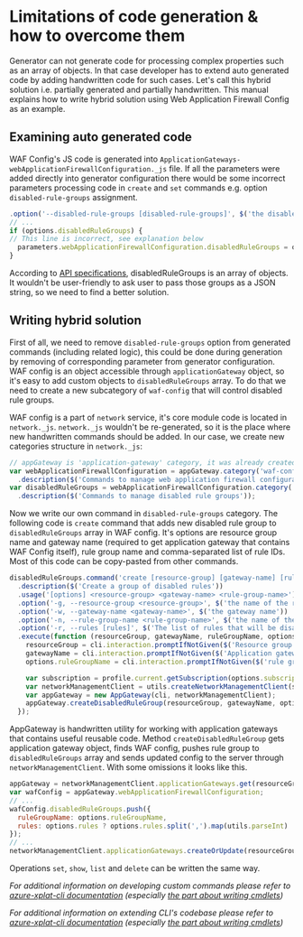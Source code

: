 # Limitations of code generation & how to overcome them

Generator can not generate code for processing complex properties such as an array of objects. In that case developer has to extend auto generated code by adding handwritten code for such cases. Let's call this hybrid solution i.e. partially generated and partially handwritten. This manual explains how to write hybrid solution using Web Application Firewall Config as an example.

## Examining auto generated code

WAF Config's JS code is generated into `ApplicationGateways-webApplicationFirewallConfiguration._js` file. If all the parameters were added directly into generator configuration there would be some incorrect parameters processing code in `create` and `set` commands e.g. option `disabled-rule-groups` assignment.

```javascript
.option('--disabled-rule-groups [disabled-rule-groups]', $('the disabled rule groups'))
// ...
if (options.disabledRuleGroups) {
// This line is incorrect, see explanation below
  parameters.webApplicationFirewallConfiguration.disabledRuleGroups = options.disabledRuleGroups;
}
```

According to [API specifications](https://github.com/Azure/azure-rest-api-specs/blob/master/arm-network/2017-03-01/swagger/applicationGateway.json#L1318), disabledRuleGroups is an array of objects. It wouldn't be user-friendly to ask user to pass those groups as a JSON string, so we need to find a better solution.

## Writing hybrid solution

First of all, we need to remove `disabled-rule-groups` option from generated commands (including related logic), this could be done during generation by removing of corresponding parameter from generator configuration. WAF config is an object accessible through `applicationGateway` object, so it's easy to add custom objects to `disabledRuleGroups` array. To do that we need to create a new subcategory of `waf-config` that will control disabled rule groups.

WAF config is a part of `network` service, it's core module code is located in `network._js`. `network._js` wouldn't be re-generated, so it is the place where new handwritten commands should be added. In our case, we create new categories structure in `network._js`:

```javascript
// appGateway is 'application-gateway' category, it was already created
var webApplicationFirewallConfiguration = appGateway.category('waf-config')
  .description($('Commands to manage web application firewall configuration'));
var disabledRuleGroups = webApplicationFirewallConfiguration.category('disabled-rule-groups')
  .description($('Commands to manage disabled rule groups'));
```

Now we write our own command in `disabled-rule-groups` category. The following code is `create` command that adds new disabled rule group to `disabledRuleGroups` array in WAF config. It's options are resource group name and gateway name (required to get application gateway that contains WAF Config itself), rule group name and comma-separated list of rule IDs. Most of this code can be copy-pasted from other commands.

```javascript
disabledRuleGroups.command('create [resource-group] [gateway-name] [rule-group-name]')
  .description($('Create a group of disabled rules'))
  .usage('[options] <resource-group> <gateway-name> <rule-group-name>')
  .option('-g, --resource-group <resource-group>', $('the name of the resource group'))
  .option('-w, --gateway-name <gateway-name>', $('the gateway name'))
  .option('-n, --rule-group-name <rule-group-name>', $('the name of the rule group that will be disabled'))
  .option('-r, --rules [rules]', $('The list of rules that will be disabled. If null, all rules of the rule group will be disabled'))
  .execute(function (resourceGroup, gatewayName, ruleGroupName, options, _) {
    resourceGroup = cli.interaction.promptIfNotGiven($('Resource group: '), resourceGroup, _);
    gatewayName = cli.interaction.promptIfNotGiven($('Application gateway name: '), gatewayName, _);
    options.ruleGroupName = cli.interaction.promptIfNotGiven($('rule group name: '), ruleGroupName, _);

    var subscription = profile.current.getSubscription(options.subscription);
    var networkManagementClient = utils.createNetworkManagementClient(subscription);
    var appGateway = new AppGateway(cli, networkManagementClient);
    appGateway.createDisabledRuleGroup(resourceGroup, gatewayName, options, _);
  });
```

AppGateway is handwritten utility for working with application gateways that contains useful reusable code. Method `createDisabledRuleGroup` gets application gateway object, finds WAF config, pushes rule group to `disabledRuleGroups` array and sends updated config to the server through `networkManagementClient`. With some omissions it looks like this.

```javascript
appGateway = networkManagementClient.applicationGateways.get(resourceGroup, appGatewayName, null, _);
var wafConfig = appGateway.webApplicationFirewallConfiguration;
// ...
wafConfig.disabledRuleGroups.push({
  ruleGroupName: options.ruleGroupName,
  rules: options.rules ? options.rules.split(',').map(utils.parseInt) : null
});
// ...
networkManagementClient.applicationGateways.createOrUpdate(resourceGroup, appGatewayName, result, _);
```

Operations `set`, `show`, `list` and `delete` can be written the same way.

*For additional information on developing custom commands please refer to [azure-xplat-cli documentation](https://github.com/Azure/azure-xplat-cli/blob/dev/Documentation/) (especially [the part about writing cmdlets](https://github.com/Azure/azure-xplat-cli/blob/dev/Documentation/Writing-Cmd.md))*

*For additional information on extending CLI's codebase please refer to [azure-xplat-cli documentation](https://github.com/Azure/azure-xplat-cli/blob/dev/Documentation/) (especially [the part about writing cmdlets](https://github.com/Azure/azure-xplat-cli/blob/dev/Documentation/Writing-Cmd.md))*
